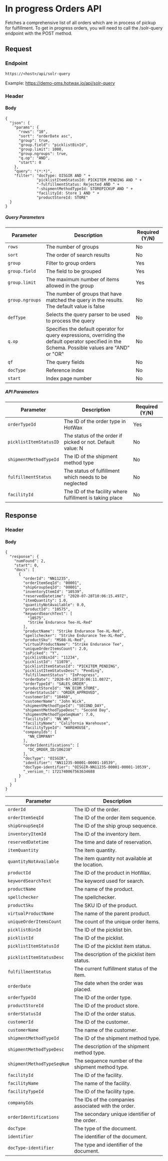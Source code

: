 # In progress Orders API

Fetches a comprehensive list of all orders which are in process of pickup for fulfillment. To get in progress orders, you will need to call the /solr-query endpoint with the POST method.

## Request

### Endpoint

`https://<host>/api/solr-query`

Example: https://demo-oms.hotwax.io/api/solr-query

### Header

#### Body

```
{
  "json": {
    "params": {
      "rows": "10",
      "sort": "orderDate asc",
      "group": true,
      "group.field": "picklistBinId",
      "group.limit": 1000,
      "group.ngroups": true,
      "q.op": "AND",
      "start": 0
    },
    "query": "(*:*)",
    "filter": "docType: OISGIR AND " +
              "picklistItemStatusId: PICKITEM_PENDING AND " +
              "-fulfillmentStatus: Rejected AND " +
              "-shipmentMethodTypeId: STOREPICKUP AND " +
              "facilityId: Store_1 AND " +
              "productStoreId: STORE"
  }
}
```
##### Query Parameters

| Parameter       | Description                                      | Required (Y/N) |
|-----------------|--------------------------------------------------|----------------|
| `rows`          | The number of groups                            | No           |
| `sort`          | The order of search results                     | No           |                                                    
| `group`         | Filter to group orders                          | Yes          |
| `group.field`   | The field to be grouped                         | Yes          |
| `group.limit`   | The maximum number of items allowed in the group| Yes          |
| `group.ngroups` | The number of groups that have matched the query in the results. The default value is false | No |
| `defType`       | Selects the query parser to be used to process the query | No |
| `q.op`          | Specifies the default operator for query expressions, overriding the default operator specified in the Schema. Possible values are "AND" or "OR" | No |
| `qf`            | The query fields                                 | No |
| `docType`       | Reference index                                  | No |
| `start`         | Index page number                                | No |

##### API Parameters

| Parameter       | Description                                      | Required (Y/N) |
|-----------------|--------------------------------------------------|----------------|
| `orderTypeId`   | The ID of the order type in HotWax               | Yes |
| `picklistItemStatusID` | The status of the order if picked or not. Default value: N | No |
| `shipmentMethodTypeId` | The ID of the shipment method type | No |
| `fulfillmentStatus` | The status of fulfillment which needs to be neglected | No |
| `facilityId`    | The ID of the facility where fulfillment is taking place | No |





## Response

### Header

#### Body

```
{
  "response": {
    "numFound": 2,
    "start": 0,
    "docs": [
      {
        "orderId": "NN11235",
        "orderItemSeqId": "00001",
        "shipGroupSeqId": "00001",
        "inventoryItemId": "10539",
        "reservedDatetime": "2020-07-28T10:06:15.497Z",
        "itemQuantity": 1.0,
        "quantityNotAvailable": 0.0,
        "productId": "10575",
        "keywordSearchText": [
          "10575",
          "Strike Endurance Tee-XL-Red"
        ],
        "productName": "Strike Endurance Tee-XL-Red",
        "spellchecker": "Strike Endurance Tee-XL-Red",
        "productSku": "MS08-XL-Red",
        "virtualProductName": "Strike Endurance Tee",
        "uniqueOrderItemsCount": 2.0,
        "isPicked": "Y",
        "picklistBinId": "11234",
        "picklistId": "11070",
        "picklistItemStatusId": "PICKITEM_PENDING",
        "picklistItemStatusDesc": "Pending",
        "fulfillmentStatus": "InProgress",
        "orderDate": "2020-07-28T10:06:11.087Z",
        "orderTypeId": "SALES_ORDER",
        "productStoreId": "NN_ECOM_STORE",
        "orderStatusId": "ORDER_APPROVED",
        "customerId": "10460",
        "customerName": "John Wick",
        "shipmentMethodTypeId": "SECOND_DAY",
        "shipmentMethodTypeDesc": "Second Day",
        "shipmentMethodTypeSeqNum": 7.0,
        "facilityId": "NN_WH",
        "facilityName": "California Warehouse",
        "facilityTypeId": "WAREHOUSE",
        "companyIds": [
          "NN_COMPANY"
        ],
        "orderIdentifications": [
          "DC_ORDER_ID/106238"
        ],
        "docType": "OISGIR",
        "identifier": "NN11235-00001-00001-10539",
        "docType-identifier": "OISGIR-NN11235-00001-00001-10539",
        "_version_": 1721740067563634688
      }
    ]
  }
}
```

| Parameter                | Description                                                   |
|--------------------------|---------------------------------------------------------------|
| `orderId`                | The ID of the order.                                           |
| `orderItemSeqId`         | The ID of the order item sequence.                             |
| `shipGroupSeqId`         | The ID of the ship group sequence.                             |
| `inventoryItemId`        | The ID of the inventory item.                                  |
| `reservedDatetime`       | The time and date of reservation.                              |
| `itemQuantity`           | The item quantity.                                             |
| `quantityNotAvailable`   | The item quantity not available at the location.               |
| `productId`              | The ID of the product in HotWax.                               |
| `keywordSearchText`      | The keyword used for search.                                   |
| `productName`            | The name of the product.                                       |
| `spellchecker`           | The spellchecker.                                              |
| `productSku`             | The SKU ID of the product.                                     |
| `virtualProductName`     | The name of the parent product.                                |
| `uniqueOrderItemsCount`  | The count of the unique order items.                           |
| `picklistBinId`          | The ID of the picklist bin.                                    |
| `picklistId`             | The ID of the picklist.                                        |
| `picklistItemStatusId`   | The ID of the picklist item status.                            |
| `picklistItemStatusDesc` | The description of the picklist item status.                   |
| `fulfillmentStatus`      | The current fulfillment status of the item.                    |
| `orderDate`              | The date when the order was placed.                            |
| `orderTypeId`            | The ID of the order type.                                      |
| `productStoreId`         | The ID of the product store.                                   |
| `orderStatusId`          | The ID of the order status.                                    |
| `customerId`             | The ID of the customer.                                        |
| `customerName`           | The name of the customer.                                      |
| `shipmentMethodTypeId`   | The ID of the shipment method type.                            |
| `shipmentMethodTypeDesc` | The description of the shipment method type.                   |
| `shipmentMethodTypeSeqNum`| The sequence number of the shipment method type.              |
| `facilityId`             | The ID of the facility.                                        |
| `facilityName`           | The name of the facility.                                      |
| `facilityTypeId`         | The ID of the facility type.                                   |
| `companyIds`             | The IDs of the companies associated with the order.            |
| `orderIdentifications`   | The secondary unique identifier of the order.                  |
| `docType`                | The type of the document.                                      |
| `identifier`             | The identifier of the document.                                |
| `docType-identifier`      | The type and identifier of the document.                      |

